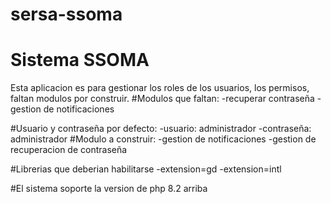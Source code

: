 # sersa-ssoma
Sistema SSOMA
=====================================
Esta aplicacion es para gestionar los roles de los usuarios, los permisos, faltan modulos por construir.
#Modulos que faltan:
-recuperar contraseña
-gestion de notificaciones

#Usuario y contraseña por defecto:
-usuario: administrador
-contraseña: administrador
#Modulo a construir:
-gestion de notificaciones
-gestion de recuperacion de contraseña

#Librerias que deberian habilitarse
-extension=gd
-extension=intl

#El sistema soporte la version de php 8.2 arriba